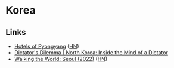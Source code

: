 # Korea

## Links

- [Hotels of Pyongyang](https://www.hotelsofnorthkorea.com/) ([HN](https://news.ycombinator.com/item?id=24587083))
- [Dictator's Dilemma | North Korea: Inside the Mind of a Dictator](https://www.youtube.com/watch?v=9qRxNYuR2c4)
- [Walking the World: Seoul (2022)](https://walkingtheworld.substack.com/p/walking-the-world-seoul-part-1?s=r) ([HN](https://news.ycombinator.com/item?id=31641128))